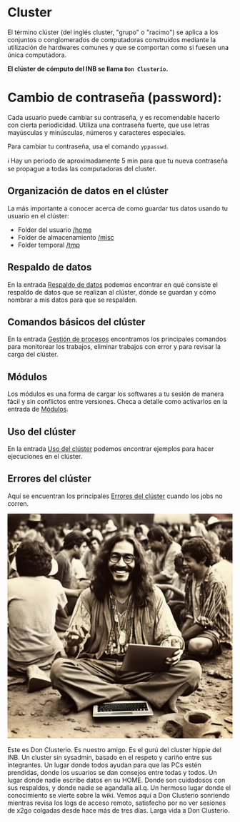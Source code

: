 Cluster
=======

El término clúster (del inglés cluster, "grupo" o "racimo") se aplica a los conjuntos o conglomerados de computadoras construidos mediante la utilización de hardwares comunes y que se comportan como si fuesen una única computadora.

**El clúster de cómputo del INB se llama `Don Clusterio`.**


# Cambio de contraseña (password):

Cada usuario puede cambiar su contraseña, y es recomendable hacerlo con cierta periodicidad. Utiliza una contraseña fuerte, que use letras mayúsculas y minúsculas, números y caracteres especiales. 

Para cambiar tu contraseña, usa el comando `yppasswd`.

:information_source: Hay un periodo de aproximadamente 5 min para que tu nueva contraseña se propague a todas las computadoras del cluster.

## Organización de datos en el clúster

La más importante a conocer acerca de como guardar tus datos usando tu usuario en el clúster:

+ Folder del usuario [/home](./Cluster_Folder-usuario-home)
+ Folder de almacenamiento [/misc](./Cluster_Folder-almacenamiento-misc)
+ Folder temporal [/tmp](./Cluster_Folder-temporal-tmp)

## Respaldo de datos

En la entrada [Respaldo de datos](./Cluster_Respaldo-de-datos) podemos encontrar en qué consiste el respaldo de datos que se realizan al clúster, dónde se guardan y cómo nombrar a mis datos para que se respalden.

## Comandos básicos del clúster

En la entrada  [Gestión de procesos](./Bash:-Gestion-de-procesos) encontramos los principales comandos para monitorear los trabajos, eliminar trabajos con error y para revisar la carga del clúster.

## Módulos

Los módulos es una forma de cargar los softwares a tu sesión de manera fácil y sin conflictos entre versiones. Checa a detalle como activarlos en la entrada de [Módulos](https://github.com/c13inb/c13inb.github.io/wiki/Modules).


## Uso del clúster

En la entrada [Uso del clúster](./Cluster_Uso-del-clúster) podemos encontrar ejemplos para hacer ejecuciones en el clúster.

## Errores del clúster

Aquí se encuentran los principales [Errores del clúster](./Cluster_Errores-del-clúster) cuando los jobs no corren.


![](https://github.com/c13inb/c13inb.github.io/blob/master/images/donClusterio_01.png)

Este es Don Clusterio. Es nuestro amigo. Es el gurú del cluster hippie del INB. Un cluster sin sysadmin, basado en el respeto y cariño entre sus integrantes. Un lugar donde todos ayudan para que las PCs estén prendidas, donde los usuarios se dan consejos entre todas y todos. Un lugar donde nadie escribe datos en su HOME. Donde son cuidadosos con sus respaldos, y donde nadie se agandalla all.q. Un hermoso lugar donde el conocimiento se vierte sobre la wiki. Vemos aquí a Don Clusterio sonriendo mientras revisa los logs de acceso remoto, satisfecho por no ver sesiones de x2go colgadas desde hace más de tres días. Larga vida a Don Clusterio.
